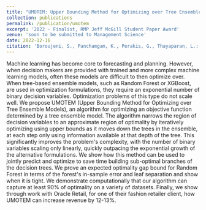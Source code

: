 ```yaml
---
title: "UMOTEM: Upper Bounding Method for Optimizing over Tree Ensemble Models"
collection: publications
permalink: /publication/umotem
excerpt: '2022 - Finalist, RMP Jeff McGill Student Paper Award'
venue: 'soon to be submitted to Management Science'
date: 2022-12-16
citation: 'Boroujeni, S., Panchamgam, K., Perakis, G., Thayaparan, L.: UMOTEM: Upper Bounding Method for Optimizing over Tree Ensemble Models. (2022)'
---
```

Machine learning has become core to forecasting and planning. However, when decision makers are provided with trained and more complex machine learning models, often these models are difficult to then optimize over. When tree-based ensemble models, such as Random Forest or XGBoost, are used in optimization formulations, they require an exponential number of binary decision variables. Optimization problems of this type do not scale well. We propose UMOTEM (Upper Bounding Method for Optimizing over Tree Ensemble Models), an algorithm for optimizing an objective function determined by a tree ensemble model. The algorithm narrows the region of decision variables to an approximate region of optimality by iteratively optimizing using upper bounds as it moves down the trees in the ensemble, at each step only using information available at that depth of the tree. This significantly improves the problem's complexity, with the number of binary variables scaling only linearly, quickly outpacing the exponential growth of the alternative formulations. We show how this method can be used to jointly predict and optimize to save time building sub-optimal branches of the decision trees. We prove an expected optimality gap bound for Random Forest in terms of the forest's in-sample error and leaf separation and show when it is tight. We demonstrate computationally that our algorithm can capture at least 90$\%$ of optimality on a variety of datasets. Finally, we show through work with Oracle Retail, for one of their fashion retailer client, how UMOTEM can increase revenue by 12-13$\%$.
